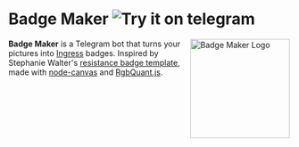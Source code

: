 # Badge Maker ![Try it on telegram](https://img.shields.io/badge/try%20it-on%20telegram-0088cc.svg)

<img src="https://i.imgur.com/ZrPeuKU.png" align="right" title="Badge Maker Logo" height="178">

**Badge Maker** is a Telegram bot that turns your pictures into [Ingress](http://www.ingress.com/) badges. Inspired by Stephanie Walter's [resistance badge template](https://github.com/stephanie-walter/ingress-resistance-badge), made with [node-canvas](https://github.com/Automattic/node-canvas) and [RgbQuant.js](https://github.com/Automattic/node-canvas).